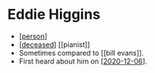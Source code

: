 # Eddie Higgins

- [[person]]
- [[deceased]] [[pianist]]
- Sometimes compared to [[bill evans]].
- First heard about him on [[2020-12-06]].


[//begin]: # "Autogenerated link references for markdown compatibility"
[person]: person "Person"
[deceased]: deceased "Deceased"
[bill-evans]: bill-evans "Bill Evans"
[2020-12-06]: journal/2020-12-06 "2020-12-06"
[//end]: # "Autogenerated link references"